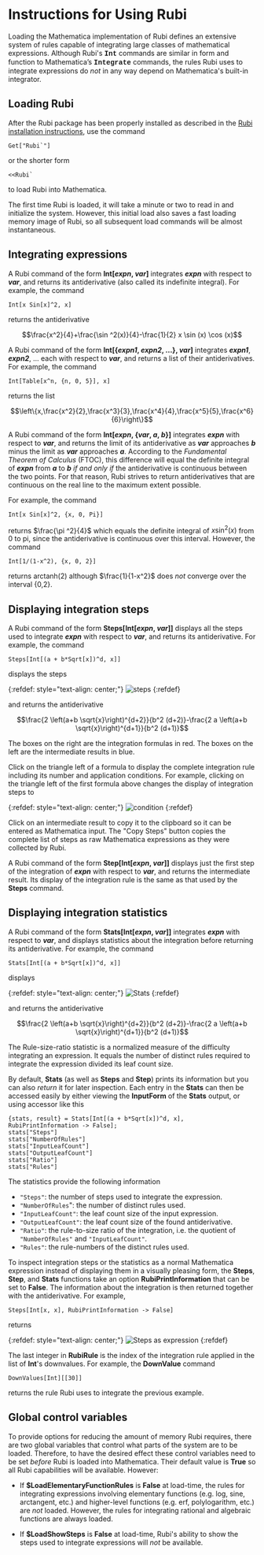 # Instructions for Using Rubi

Loading the Mathematica implementation of Rubi defines an extensive system of rules capable of integrating large classes of mathematical expressions.  Although Rubi's <font face="courier">**Int**</font> commands are similar in form and function to Mathematica’s <font face="courier">**Integrate**</font> commands, the rules Rubi uses to integrate expressions do *not* in any way depend on Mathematica's built-in integrator.


## Loading Rubi

After the Rubi package has been properly installed as described in the [Rubi installation instructions](https://rulebasedintegration.org/downloadRubi.html), use the command

```mma
Get["Rubi`"]
```
or the shorter form

```mma
<<Rubi`
```
to load Rubi into Mathematica.

The first time Rubi is loaded, it will take a minute or two to read in and initialize the system.  However, this initial load also saves a fast loading memory image of Rubi, so all subsequent load commands will be almost instantaneous. 


## Integrating expressions

A Rubi command of the form **Int[*expn*, *var*]** integrates ***expn*** with respect to ***var***, and returns its antiderivative (also called its indefinite integral).  For example, the command
```mma
Int[x Sin[x]^2, x]
```
returns the antiderivative


$$\frac{x^2}{4}+\frac{\sin ^2(x)}{4}-\frac{1}{2} x \sin (x) \cos (x)$$

A Rubi command of the form **Int[{*expn1*, *expn2*, ...}, *var*]** integrates ***expn1***, ***expn2***, ... each with respect to ***var***, and returns a list of their antiderivatives.  For example, the command

```mma
Int[Table[x^n, {n, 0, 5}], x]
```
returns the list

$$\left\{x,\frac{x^2}{2},\frac{x^3}{3},\frac{x^4}{4},\frac{x^5}{5},\frac{x^6}{6}\right\}$$

A Rubi command of the form **Int[*expn*, {*var*, *a*, *b*}]** integrates ***expn*** with respect to ***var***, and returns the limit of its antiderivative as ***var*** approaches ***b*** minus the limit as ***var*** approaches ***a***.  According to the *Fundamental Theorem of Calculus* (FTOC), this difference will equal the definite integral of ***expn*** from ***a*** to ***b*** *if and only if* the antiderivative is continuous between the two points.  For that reason, Rubi strives to return antiderivatives that are continuous on the real line to the maximum extent possible.

For example, the command

```mma
Int[x Sin[x]^2, {x, 0, Pi}]
```
returns $\frac{\pi ^2}{4}$ which equals the definite integral of $x \sin ^2(x)$ from 0 to pi, since the antiderivative is continuous over this interval.  However, the command

```mma
Int[1/(1-x^2), {x, 0, 2}]
```
returns arctanh(2) although $\frac{1}{1-x^2}$ does *not* converge over the interval {0,2}.


## Displaying integration steps

A Rubi command of the form **Steps[Int[*expn*, *var*]]** displays all the steps used to integrate ***expn*** with respect to ***var***, and returns its antiderivative.  For example, the command

```mma
Steps[Int[(a + b*Sqrt[x])^d, x]]
```
displays the steps

{:refdef: style="text-align: center;"}
![steps](https://rulebasedintegration.org/RubiScreenShots/integrationSteps1.png)
{:refdef}

and returns the antiderivative

$$\frac{2 \left(a+b \sqrt{x}\right)^{d+2}}{b^2 (d+2)}-\frac{2 a \left(a+b \sqrt{x}\right)^{d+1}}{b^2 (d+1)}$$

The boxes on the right are the integration formulas in red.  The boxes on the left are the intermediate results in blue.

Click on the triangle left of a formula to display the complete integration rule including its number and application conditions.  For example, clicking on the triangle left of the first formula above changes the display of integration steps to

{:refdef: style="text-align: center;"}
![condition](https://rulebasedintegration.org/RubiScreenShots/integrationSteps2.png)
{:refdef}

Click on an intermediate result to copy it to the clipboard so it can be entered as Mathematica input. The "Copy Steps" button copies the complete list of steps as raw Mathematica expressions as they were collected by Rubi.

A Rubi command of the form **Step[Int[*expn*, *var*]]** displays just the first step of the integration of ***expn*** with respect to ***var***, and returns the intermediate result.  Its display of the integration rule is the same as that used by the **Steps** command.


## Displaying integration statistics

A Rubi command of the form **Stats[Int[*expn*, *var*]]** integrates ***expn*** with respect to ***var***, and displays statistics about the integration before returning its antiderivative.  For example, the command

```mma
Stats[Int[(a + b*Sqrt[x])^d, x]]
```
displays

{:refdef: style="text-align: center;"}
![Stats](https://rulebasedintegration.org/RubiScreenShots/integrationStats.png)
{:refdef}

and returns the antiderivative

$$\frac{2 \left(a+b \sqrt{x}\right)^{d+2}}{b^2 (d+2)}-\frac{2 a \left(a+b \sqrt{x}\right)^{d+1}}{b^2 (d+1)}$$

The Rule-size-ratio statistic is a normalized measure of the difficulty integrating an expression.  It equals the number of distinct rules required to integrate the expression divided its leaf count size. 

By default, **Stats** (as well as **Steps** and **Step**) prints its information but you can also *return* it for later inspection.
Each entry in the **Stats** can then be accessed easily by either viewing the **InputForm** of the **Stats** output, or using accessor
like this

```mma
{stats, result} = Stats[Int[(a + b*Sqrt[x])^d, x], RubiPrintInformation -> False];
stats["Steps"]
stats["NumberOfRules"]
stats["InputLeafCount"]
stats["OutputLeafCount"]
stats["Ratio"]
stats["Rules"]
```

The statistics provide the following information

- `"Steps"`: the number of steps used to integrate the expression.
- `"NumberOfRules`": the number of distinct rules used.
- `"InputLeafCount"`: the leaf count size of the input expression.
- `"OutputLeafCount"`: the leaf count size of the found antiderivative.
- `"Ratio"`: the rule-to-size ratio of the integration, i.e. the quotient of `"NumberOfRules"` and `"InputLeafCount"`.
- `"Rules"`: the rule-numbers of the distinct rules used.

To inspect integration steps or the statistics as a normal Mathematica expression instead of displaying them in a visually pleasing form, the **Steps**, **Step**, and **Stats** functions take an option **RubiPrintInformation** that can be set to **False**. The information about the integration is then returned together with the antiderivative.  For example,

```mma
Steps[Int[x, x], RubiPrintInformation -> False]
```

returns

{:refdef: style="text-align: center;"}
![Steps as expression](https://rulebasedintegration.org/RubiScreenShots/integrationStepsExpression.png)
{:refdef}

The last integer in **RubiRule** is the index of the integration rule applied in the list of **Int**'s downvalues.  For example, the **DownValue** command

```mma
DownValues[Int][[30]]
```

returns the rule Rubi uses to integrate the previous example.


## Global control variables

To provide options for reducing the amount of memory Rubi requires, there are two global variables that control what parts of the system are to be loaded.  Therefore, to have the desired effect these control variables need to be set *before* Rubi is loaded into Mathematica.  Their default value is **True** so all Rubi capabilities will be available.  However:

* If **$LoadElementaryFunctionRules** is **False** at load-time, the rules for integrating expressions involving elementary functions (e.g. log, sine, arctangent, etc.) and higher-level functions (e.g. erf, polylogarithm, etc.) are *not* loaded.  However, the rules for integrating rational and algebraic functions are always loaded.

* If **$LoadShowSteps** is **False** at load-time, Rubi's ability to show the steps used to integrate expressions will *not* be available.
